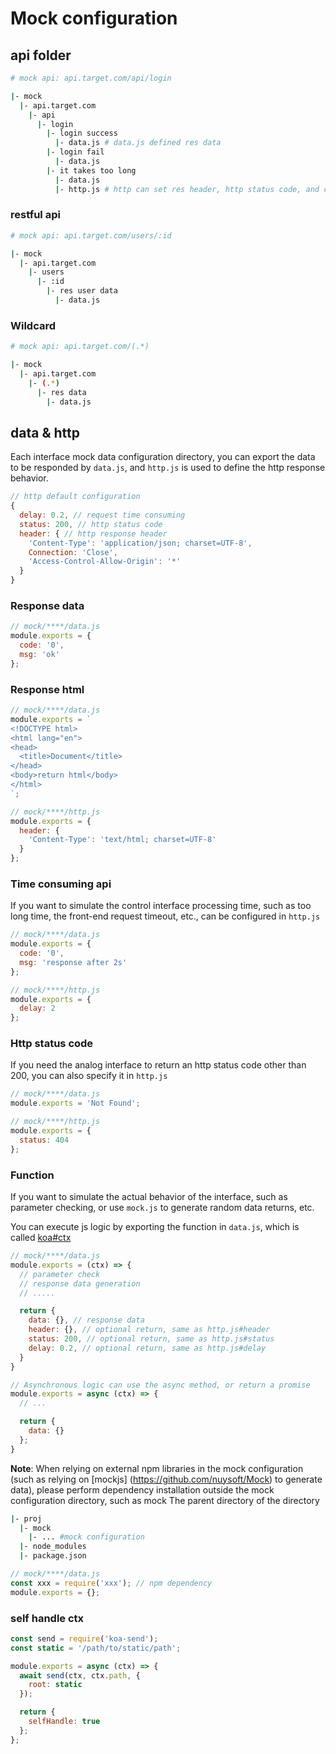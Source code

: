 # Mock configuration

## api folder

```bash
# mock api: api.target.com/api/login

|- mock
  |- api.target.com
    |- api
      |- login
        |- login success
          |- data.js # data.js defined res data
        |- login fail
          |- data.js
        |- it takes too long
          |- data.js
          |- http.js # http can set res header, http status code, and control time cose
```

### restful api

```bash
# mock api: api.target.com/users/:id

|- mock
  |- api.target.com
    |- users
      |- :id
        |- res user data
          |- data.js
```

### Wildcard

```bash
# mock api: api.target.com/(.*)

|- mock
  |- api.target.com
    |- (.*)
      |- res data
        |- data.js
```

## data & http

Each interface mock data configuration directory, you can export the data to be responded by `data.js`, and `http.js` is used to define the http response behavior.

```js
// http default configuration
{
  delay: 0.2, // request time consuming
  status: 200, // http status code
  header: { // http response header
    'Content-Type': 'application/json; charset=UTF-8',
    Connection: 'Close',
    'Access-Control-Allow-Origin': '*'
  }
}
```

### Response data

```js
// mock/****/data.js
module.exports = {
  code: '0',
  msg: 'ok'
};
```

### Response html

```js
// mock/****/data.js
module.exports = `
<!DOCTYPE html>
<html lang="en">
<head>
  <title>Document</title>
</head>
<body>return html</body>
</html>
`;

// mock/****/http.js
module.exports = {
  header: {
    'Content-Type': 'text/html; charset=UTF-8'
  }
};
```

### Time consuming api

If you want to simulate the control interface processing time, such as too long time, the front-end request timeout, etc., can be configured in `http.js`

```js
// mock/****/data.js
module.exports = {
  code: '0',
  msg: 'response after 2s'
};

// mock/****/http.js
module.exports = {
  delay: 2
};
```

### Http status code

If you need the analog interface to return an http status code other than 200, you can also specify it in `http.js`

```js
// mock/****/data.js
module.exports = 'Not Found';

// mock/****/http.js
module.exports = {
  status: 404
};
```

### Function

If you want to simulate the actual behavior of the interface, such as parameter checking, or use `mock.js` to generate random data returns, etc.

You can execute js logic by exporting the function in `data.js`, which is called [koa#ctx](https://koajs.com/#context)

```js
// mock/****/data.js
module.exports = (ctx) => {
  // parameter check
  // response data generation
  // .....

  return {
    data: {}, // response data
    header: {}, // optional return, same as http.js#header
    status: 200, // optional return, same as http.js#status
    delay: 0.2, // optional return, same as http.js#delay
  }
}

// Asynchronous logic can use the async method, or return a promise
module.exports = async (ctx) => {
  // ...

  return {
    data: {}
  };
}
```

**Note**: When relying on external npm libraries in the mock configuration (such as relying on [mockjs] (https://github.com/nuysoft/Mock) to generate data), please perform dependency installation outside the mock configuration directory, such as mock The parent directory of the directory

```bash
|- proj
  |- mock
    |- ... #mock configuration
  |- node_modules
  |- package.json
```

```js
// mock/****/data.js
const xxx = require('xxx'); // npm dependency
module.exports = {};
```

### self handle ctx

```js
const send = require('koa-send');
const static = '/path/to/static/path';

module.exports = async (ctx) => {
  await send(ctx, ctx.path, {
    root: static
  });

  return {
    selfHandle: true
  };
};
```
